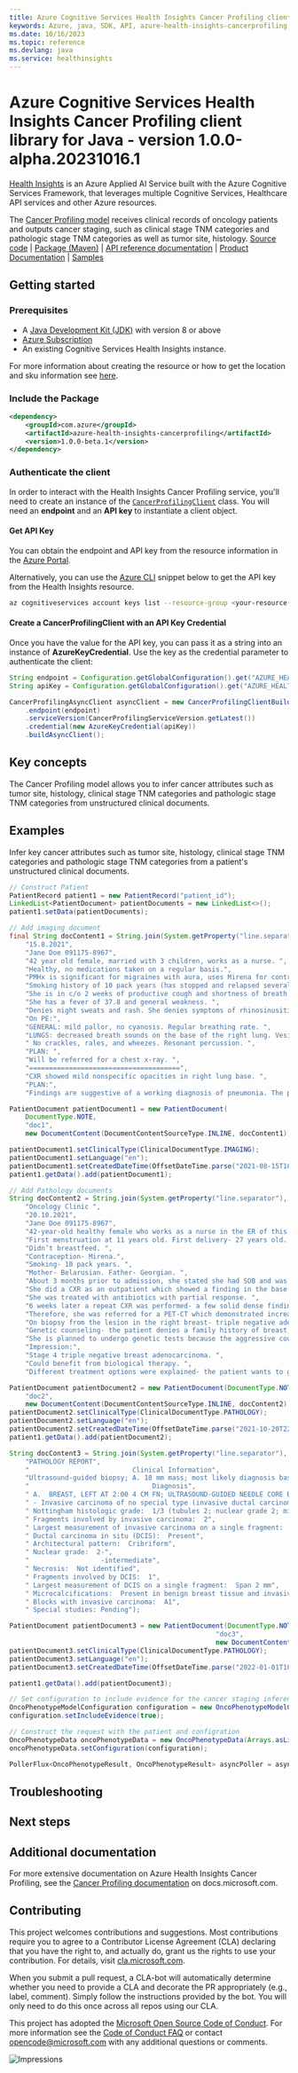 ```yaml
---
title: Azure Cognitive Services Health Insights Cancer Profiling client library for Java
keywords: Azure, java, SDK, API, azure-health-insights-cancerprofiling, healthinsights
ms.date: 10/16/2023
ms.topic: reference
ms.devlang: java
ms.service: healthinsights
---
```

# Azure Cognitive Services Health Insights Cancer Profiling client library for Java - version 1.0.0-alpha.20231016.1 


[Health Insights][health_insights] is an Azure Applied AI Service built with the Azure Cognitive Services Framework, that leverages multiple Cognitive Services, Healthcare API services and other Azure resources.

The [Cancer Profiling model][cancer_profiling_docs] receives clinical records of oncology patients and outputs cancer staging, such as clinical stage TNM categories and pathologic stage TNM categories as well as tumor site, histology.
[Source code][source_code] | [Package (Maven)][package] | [API reference documentation][cancer_profiling_api_documentation] | [Product Documentation][product_documentation] | [Samples][samples_location]


## Getting started

### Prerequisites

- A [Java Development Kit (JDK)][jdk_link] with version 8 or above
- [Azure Subscription][azure_subscription]
- An existing Cognitive Services Health Insights instance.

For more information about creating the resource or how to get the location and sku information see [here][cognitive_resource_cli].

### Include the Package

[//]: # ({x-version-update-start;com.azure:azure-health-insights-cancerprofiling;current})

```xml
<dependency>
    <groupId>com.azure</groupId>
    <artifactId>azure-health-insights-cancerprofiling</artifactId>
    <version>1.0.0-beta.1</version>
</dependency>
```

[//]: # ({x-version-update-end})

### Authenticate the client

In order to interact with the Health Insights Cancer Profiling service, you'll need to create an instance of the [`CancerProfilingClient`][cancer_profiling_client_class] class. You will need an **endpoint** and an **API key** to instantiate a client object.  

#### Get API Key

You can obtain the endpoint and API key from the resource information in the [Azure Portal][azure_portal].

Alternatively, you can use the [Azure CLI][azure_cli] snippet below to get the API key from the Health Insights resource.

```bash
az cognitiveservices account keys list --resource-group <your-resource-group-name> --name <your-resource-name>
```

#### Create a CancerProfilingClient with an API Key Credential

Once you have the value for the API key, you can pass it as a string into an instance of **AzureKeyCredential**. Use the key as the credential parameter to authenticate the client:

```Java com.azure.health.insights.cancerprofiling.buildasyncclient
String endpoint = Configuration.getGlobalConfiguration().get("AZURE_HEALTH_INSIGHTS_ENDPOINT");
String apiKey = Configuration.getGlobalConfiguration().get("AZURE_HEALTH_INSIGHTS_API_KEY");

CancerProfilingAsyncClient asyncClient = new CancerProfilingClientBuilder()
    .endpoint(endpoint)
    .serviceVersion(CancerProfilingServiceVersion.getLatest())
    .credential(new AzureKeyCredential(apiKey))
    .buildAsyncClient();
```

## Key concepts

The Cancer Profiling model allows you to infer cancer attributes such as tumor site, histology, clinical stage TNM categories and pathologic stage TNM categories from unstructured clinical documents.

## Examples

Infer key cancer attributes such as tumor site, histology, clinical stage TNM categories and pathologic stage TNM categories from a patient's unstructured clinical documents.
<!--
- [SampleInferCancerProfile.java](https://github.com/Azure/azure-sdk-for-java/blob/main/sdk/healthinsights/azure-health-insights-cancerprofiling/src/samples/java/com/azure/health/insights/cancerprofiling/SampleInferCancerProfile.java).
-->

```Java com.azure.health.insights.cancerprofiling.infercancerprofile
// Construct Patient
PatientRecord patient1 = new PatientRecord("patient_id");
LinkedList<PatientDocument> patientDocuments = new LinkedList<>();
patient1.setData(patientDocuments);

// Add imaging document
final String docContent1 = String.join(System.getProperty("line.separator"),
    "15.8.2021",
    "Jane Doe 091175-8967",
    "42 year old female, married with 3 children, works as a nurse. ",
    "Healthy, no medications taken on a regular basis.",
    "PMHx is significant for migraines with aura, uses Mirena for contraception.",
    "Smoking history of 10 pack years (has stopped and relapsed several times).",
    "She is in c/o 2 weeks of productive cough and shortness of breath.",
    "She has a fever of 37.8 and general weakness. ",
    "Denies night sweats and rash. She denies symptoms of rhinosinusitis, asthma, and heartburn. ",
    "On PE:",
    "GENERAL: mild pallor, no cyanosis. Regular breathing rate. ",
    "LUNGS: decreased breath sounds on the base of the right lung. Vesicular breathing.",
    " No crackles, rales, and wheezes. Resonant percussion. ",
    "PLAN: ",
    "Will be referred for a chest x-ray. ",
    "======================================",
    "CXR showed mild nonspecific opacities in right lung base. ",
    "PLAN:",
    "Findings are suggestive of a working diagnosis of pneumonia. The patient is referred to a follow-up CXR in 2 weeks.");

PatientDocument patientDocument1 = new PatientDocument(
    DocumentType.NOTE,
    "doc1",
    new DocumentContent(DocumentContentSourceType.INLINE, docContent1));

patientDocument1.setClinicalType(ClinicalDocumentType.IMAGING);
patientDocument1.setLanguage("en");
patientDocument1.setCreatedDateTime(OffsetDateTime.parse("2021-08-15T10:15:30+01:00"));
patient1.getData().add(patientDocument1);

// Add Pathology documents
String docContent2 = String.join(System.getProperty("line.separator"),
    "Oncology Clinic ",
    "20.10.2021",
    "Jane Doe 091175-8967",
    "42-year-old healthy female who works as a nurse in the ER of this hospital. ",
    "First menstruation at 11 years old. First delivery- 27 years old. She has 3 children.",
    "Didn’t breastfeed. ",
    "Contraception- Mirena.",
    "Smoking- 10 pack years. ",
    "Mother- Belarusian. Father- Georgian. ",
    "About 3 months prior to admission, she stated she had SOB and was febrile. ",
    "She did a CXR as an outpatient which showed a finding in the base of the right lung- possibly an infiltrate.",
    "She was treated with antibiotics with partial response. ",
    "6 weeks later a repeat CXR was performed- a few solid dense findings in the right lung. ",
    "Therefore, she was referred for a PET-CT which demonstrated increased uptake in the right breast, lymph nodes on the right a few areas in the lungs and liver. ",
    "On biopsy from the lesion in the right breast- triple negative adenocarcinoma. Genetic testing has not been done thus far. ",
    "Genetic counseling- the patient denies a family history of breast, ovary, uterus, and prostate cancer. Her mother has chronic lymphocytic leukemia (CLL). ",
    "She is planned to undergo genetic tests because the aggressive course of the disease, and her young age. ",
    "Impression:",
    "Stage 4 triple negative breast adenocarcinoma. ",
    "Could benefit from biological therapy. ",
    "Different treatment options were explained- the patient wants to get a second opinion.");

PatientDocument patientDocument2 = new PatientDocument(DocumentType.NOTE,
    "doc2",
    new DocumentContent(DocumentContentSourceType.INLINE, docContent2));
patientDocument2.setClinicalType(ClinicalDocumentType.PATHOLOGY);
patientDocument2.setLanguage("en");
patientDocument2.setCreatedDateTime(OffsetDateTime.parse("2021-10-20T22:00:00.00Z"));
patient1.getData().add(patientDocument2);

String docContent3 = String.join(System.getProperty("line.separator"),
    "PATHOLOGY REPORT",
    "                          Clinical Information",
    "Ultrasound-guided biopsy; A. 18 mm mass; most likely diagnosis based on imaging:  IDC",
    "                               Diagnosis",
    " A.  BREAST, LEFT AT 2:00 4 CM FN; ULTRASOUND-GUIDED NEEDLE CORE BIOPSIES:",
    " - Invasive carcinoma of no special type (invasive ductal carcinoma), grade 1",
    " Nottingham histologic grade:  1/3 (tubules 2; nuclear grade 2; mitotic rate 1; total score;  5/9)",
    " Fragments involved by invasive carcinoma:  2",
    " Largest measurement of invasive carcinoma on a single fragment:  7 mm",
    " Ductal carcinoma in situ (DCIS):  Present",
    " Architectural pattern:  Cribriform",
    " Nuclear grade:  2-",
    "                  -intermediate",
    " Necrosis:  Not identified",
    " Fragments involved by DCIS:  1",
    " Largest measurement of DCIS on a single fragment:  Span 2 mm",
    " Microcalcifications:  Present in benign breast tissue and invasive carcinoma",
    " Blocks with invasive carcinoma:  A1",
    " Special studies: Pending");

PatientDocument patientDocument3 = new PatientDocument(DocumentType.NOTE,
                                                    "doc3",
                                                    new DocumentContent(DocumentContentSourceType.INLINE, docContent3));
patientDocument3.setClinicalType(ClinicalDocumentType.PATHOLOGY);
patientDocument3.setLanguage("en");
patientDocument3.setCreatedDateTime(OffsetDateTime.parse("2022-01-01T10:15:30+01:00"));

patient1.getData().add(patientDocument3);

// Set configuration to include evidence for the cancer staging inferences
OncoPhenotypeModelConfiguration configuration = new OncoPhenotypeModelConfiguration();
configuration.setIncludeEvidence(true);

// Construct the request with the patient and configration
OncoPhenotypeData oncoPhenotypeData = new OncoPhenotypeData(Arrays.asList(patient1));
oncoPhenotypeData.setConfiguration(configuration);

PollerFlux<OncoPhenotypeResult, OncoPhenotypeResult> asyncPoller = asyncClient.beginInferCancerProfile(oncoPhenotypeData);
```

## Troubleshooting

## Next steps
<!--
This code sample show common scenario operation with the Azure Health Insights Cancer Profiling library. More samples can be found under the [samples](https://github.com/Azure/azure-sdk-for-java/blob/main/sdk/healthinsights/azure-health-insights-cancerprofiling/src/samples/java/com/azure/health/insights/) directory.
-->

## Additional documentation
For more extensive documentation on Azure Health Insights Cancer Profiling, see the [Cancer Profiling documentation][cancer_profiling_docs] on docs.microsoft.com.
## Contributing

This project welcomes contributions and suggestions. Most contributions require you to agree to a Contributor License Agreement (CLA) declaring that you have the right to, and actually do, grant us the rights to use your contribution. For details, visit [cla.microsoft.com][cla].

When you submit a pull request, a CLA-bot will automatically determine whether you need to provide a CLA and decorate the PR appropriately (e.g., label, comment). Simply follow the instructions provided by the bot. You will only need to do this once across all repos using our CLA.

This project has adopted the [Microsoft Open Source Code of Conduct][code_of_conduct]. For more information see the [Code of Conduct FAQ][coc_faq] or contact [opencode@microsoft.com][coc_contact] with any additional questions or comments.

<!-- LINKS -->
[cla]: https://cla.microsoft.com
[code_of_conduct]: https://opensource.microsoft.com/codeofconduct/
[coc_faq]: https://opensource.microsoft.com/codeofconduct/faq/
[coc_contact]: mailto:opencode@microsoft.com
[azure_subscription]: https://azure.microsoft.com/free/
[cognitive_resource_cli]: /azure/cognitive-services/cognitive-services-apis-create-account-cli
[jdk_link]: /java/azure/jdk/?view=azure-java-stable

[health_insights]: https://learn.microsoft.com/azure/azure-health-insights/overview
[azure_cli]: /cli/azure
[azure_portal]: https://portal.azure.com
[cancer_profiling_docs]: https://learn.microsoft.com/azure/azure-health-insights/oncophenotype/overview
[cancer_profiling_client_class]: https://github.com/Azure/azure-sdk-for-java/blob/main/sdk/healthinsights/azure-health-insights-cancerprofiling/src/main/java/com/azure/health/insights/cancerprofiling/CancerProfilingClient.java
[package]: https://central.sonatype.com/artifact/com.azure/azure-health-insights-cancerprofiling
[source_code]: https://github.com/Azure/azure-sdk-for-java/tree/main/sdk/healthinsights/azure-health-insights-cancerprofiling/src
[cancer_profiling_api_documentation]: https://learn.microsoft.com/rest/api/cognitiveservices/healthinsights/onco-phenotype
[product_documentation]: https://learn.microsoft.com/azure/azure-health-insights/oncophenotype/
[samples_location]: https://github.com/Azure/azure-sdk-for-java/tree/main/sdk/healthinsights/azure-health-insights-cancerprofiling/src/samples/
![Impressions](https://azure-sdk-impressions.azurewebsites.net/api/impressions/azure-sdk-for-java%2Fsdk%healthinsights%2Fazure-health-insights-cancerprofiling%2FREADME.png)

